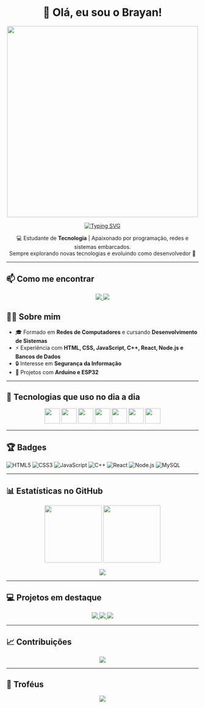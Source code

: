 <h1 align="center">👋 Olá, eu sou o Brayan!</h1>

<p align="center">
  <img src="https://media.giphy.com/media/f3iwJFOVOwuy7K6FFw/giphy.gif" width="500"/>
</p>
<p align="center">
<a href="https://git.io/typing-svg"><img src="https://readme-typing-svg.herokuapp.com?font=Fira+Code&weight=500&size=22&pause=1000&color=FF0000&vCenter=true&width=433&lines=++++++++++++++++++Do+pensamento+ao+c%C3%B3digo+.......................;++++++++++++++++++construindo+o+futuro....................................................;+++++++++++++++++Uma+linha+de+cada+vez!..................................." alt="Typing SVG" /></a>
</p>
<p align="center">
  💻 Estudante de <b>Tecnologia</b> | Apaixonado por programação, redes e sistemas embarcados.<br>
  Sempre explorando novas tecnologias e evoluindo como desenvolvedor 🚀
</p>

---
## 📫 Como me encontrar
<p align="center" >
<a href="devsistemas9@gmail.com">
  <img src="https://img.shields.io/badge/-Gmail-D14836?style=for-the-badge&logo=gmail&logoColor=white"/>
</a>
<a href="https://www.linkedin.com/in/brayanmartinsp/">
  <img src="https://img.shields.io/badge/-LinkedIn-0A66C2?style=for-the-badge&logo=linkedin&logoColor=white"/>
</a>
</p>




## 👨‍💻 Sobre mim
- 🎓 Formado em **Redes de Computadores** e cursando **Desenvolvimento de Sistemas**  
- ⚡ Experiência com **HTML, CSS, JavaScript, C++, React, Node.js e Bancos de Dados**  
- 🔒 Interesse em **Segurança da Informação**  
- 🔬 Projetos com **Arduino e ESP32**  

---

## 🚀 Tecnologias que uso no dia a dia

<p align="center">
  <img src="https://cdn.jsdelivr.net/gh/devicons/devicon/icons/html5/html5-original.svg" width="40"/>
  <img src="https://cdn.jsdelivr.net/gh/devicons/devicon/icons/css3/css3-original.svg" width="40"/>
  <img src="https://cdn.jsdelivr.net/gh/devicons/devicon/icons/javascript/javascript-original.svg" width="40"/>
  <img src="https://cdn.jsdelivr.net/gh/devicons/devicon/icons/cplusplus/cplusplus-original.svg" width="40"/>
  <img src="https://cdn.jsdelivr.net/gh/devicons/devicon/icons/react/react-original.svg" width="40"/>
  <img src="https://cdn.jsdelivr.net/gh/devicons/devicon/icons/nodejs/nodejs-original.svg" width="40"/>
  <img src="https://cdn.jsdelivr.net/gh/devicons/devicon/icons/mysql/mysql-original.svg" width="40"/>
</p>

---

## 🏆 Badges

![HTML5](https://img.shields.io/badge/-HTML5-333333?style=for-the-badge&logo=html5)
![CSS3](https://img.shields.io/badge/-CSS3-333333?style=for-the-badge&logo=css3)
![JavaScript](https://img.shields.io/badge/-JavaScript-333333?style=for-the-badge&logo=javascript)
![C++](https://img.shields.io/badge/-C++-333333?style=for-the-badge&logo=c%2B%2B)
![React](https://img.shields.io/badge/-React-333333?style=for-the-badge&logo=react)
![Node.js](https://img.shields.io/badge/-Node.js-333333?style=for-the-badge&logo=node.js)
![MySQL](https://img.shields.io/badge/-MySQL-333333?style=for-the-badge&logo=mysql)

---

## 📊 Estatísticas no GitHub

<p align="center">
  <img src="https://streak-stats.demolab.com?user=brayanmartinsp&theme=tokyonight" height="150"/>
  <img src="https://github-readme-stats.vercel.app/api?username=brayanmartinsp&show_icons=true&theme=tokyonight" height="150"/>
</p>

<p align="center">
  <img class="img" src="https://github-readme-stats.vercel.app/api/top-langs/?username=brayanmartinsp&theme=radical&layout=donut" />
</p>

---

## 💻 Projetos em destaque

<p align="center">
  <a href="https://github.com/brayanmartinsp/projeto-mario">
     <img src="https://img.shields.io/badge/-Projeto1-FF0000?style=for-the-badge&logo=github"/>
  </a>
  <a href="https://github.com/brayanmartinsp/spotify-imersao">
   <img src="https://img.shields.io/badge/-Projeto2-4B0082?style=for-the-badge&logo=github"/>  
  </a>
   <a href="https://github.com/grupo7zipado">
     <img src="https://img.shields.io/badge/-Projeto3-0000FF?style=for-the-badge&logo=github"/>
  </a>
</p>

---

## 📈 Contribuições

<p align="center">
  <img src="https://github-readme-activity-graph.vercel.app/graph?username=brayanmartinsp&theme=react-dark"/>
</p>

---

## 🏅 Troféus

<p align="center">
  <img src="https://github-profile-trophy.vercel.app/?username=brayanmartinsp&theme=tokyonight&no-frame=true&row=1&column=6"/>
</p>









